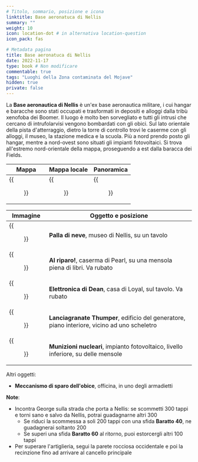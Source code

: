 ```yaml
---
# Titolo, sommario, posizione e icona
linktitle: Base aeronatuca di Nellis
summary: ""
weight: 10
icon: location-dot # in alternativa location-question
icon_pack: fas

# Metadata pagina
title: Base aeronatuca di Nellis
date: 2022-11-17
type: book # Non modificare
commentable: true
tags: "Luoghi della Zona contaminata del Mojave"
hidden: true
private: false
---
```


<div class="fnv">


La **Base aeronautica di Nellis** è un'ex base aeronautica militare, i cui hangar e baracche sono stati occupati e trasformati in depositi e alloggi dalla tribù xenofoba dei Boomer. Il luogo è molto ben sorvegliato e tutti gli intrusi che cercano di intrufolarvisi vengono bombardati con gli obici. Sul lato orientale della pista d'atterraggio, dietro la torre di controllo trovi le caserme con gli alloggi, il museo, la stazione medica e la scuola. Più a nord prendo posto gli hangar, mentre a nord-ovest sono situati gli impianti fotovoltaici. Si trova all'estremo nord-orientale della mappa, proseguendo a est dalla baracca dei Fields.

| Mappa | Mappa locale    | Panoramica |
| ----- | --- | ---------- |
| {{<figure src="fnv/Nellis_Air_Force_Base_loc.webp">}}      | {{<figure src="fnv/Nellis_Air_Force_Base_map.webp">}}    |  {{<figure src="fnv/FNV_Nellis_AFB_Entrance.webp">}}          |

| Immagine | Oggetto e posizione                                                        |
| -------- | -------------------------------------------------------------------------- |
| {{<figure src="fnv/Nellis_AFB_snow_globe.webp">}}         | **Palla di neve**, museo di Nellis, su un tavolo                                                                           |
|  {{<figure src="fnv/Duck_and_Cover_Pearl's_barracks.webp">}}        | **Al riparo!**, caserma di Pearl, su una mensola piena di libri. Va rubato |
| {{<figure src="fnv/Dean's_Electronics_Loyal's_house.webp">}}         | **Elettronica di Dean**, casa di Loyal, sul tavolo. Va rubato              |
|  {{<figure src="fnv/FNV_Thump-Thump.webp">}}        | **Lanciagranate Thumper**, edificio del generatore, piano interiore, vicino ad uno scheletro                                                                           |
| {{<figure src="fnv/Nellis_array_mini_nuke.webp">}}         |**Munizioni nucleari**, impianto fotovoltaico, livello inferiore, su delle mensole                                                                            |

Altri oggetti:
- **Meccanismo di sparo dell'obice**, officina, in uno degli armadietti

**Note**:
- Incontra George sulla strada che porta a Nellis: se scommetti 300 tappi e torni sano e salvo da Nellis, potrai guadagnarne altri 300
	- Se riduci la scommessa a soli 200 tappi con una sfida **Baratto 40**, ne guadagnerai soltanto 200
	- Se superi una sfida **Baratto 60** al ritorno, puoi estorcergli altri 100 tappi
- Per superare l'artiglieria, segui la parete rocciosa occidentale e poi la recinzione fino ad arrivare al cancello principale

</div>

